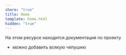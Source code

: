 ```yaml
---
share: "true"
title: Home
template: home.html
hidden: "true"
---
```


На этом ресурсе находится документация по проекту
- можно добавить всякую чепушню